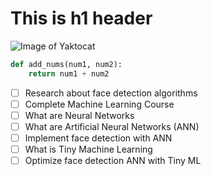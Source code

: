 # This is h1 header

![Image of Yaktocat](https://octodex.github.com/images/yaktocat.png)

``` python
def add_nums(num1, num2):
    return num1 + num2
```

- [ ] Research about face detection algorithms
- [ ] Complete Machine Learning Course
- [ ] What are Neural Networks
- [ ] What are Artificial Neural Networks (ANN)
- [ ] Implement face detection with ANN
- [ ] What is Tiny Machine Learning
- [ ] Optimize face detection ANN with Tiny ML
